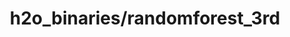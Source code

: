 ---  
schema: h2o_binaries/randomforest_3rd  
title: h2o_binaries/randomforest_3rd  
organization: Lab  
notes: Used in 25 lineage(s)  
resources:  
  - name: h2o_binaries/randomforest_3rd 
    url: file:/Users/kensu/Customers/Kensu/LoanApproval/LAB/output/randomforest_3rd/h2o_binaries/randomforest_3rd 
    format : H2O Model- h2o binary H2ORandomForestEstimator  
license: None  
category:
  - Loan Acceptance Product  
maintainer: User  
maintainer_email: UserMail  
---